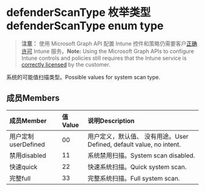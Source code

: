 # <a name="defenderscantype-enum-type"></a><span data-ttu-id="bfd67-101">defenderScanType 枚举类型</span><span class="sxs-lookup"><span data-stu-id="bfd67-101">defenderScanType enum type</span></span>

> <span data-ttu-id="bfd67-102">**注意：** 使用 Microsoft Graph API 配置 Intune 控件和策略仍需要客户[正确许可](https://go.microsoft.com/fwlink/?linkid=839381) Intune 服务。</span><span class="sxs-lookup"><span data-stu-id="bfd67-102">**Note:** Using the Microsoft Graph APIs to configure Intune controls and policies still requires that the Intune service is [correctly licensed](https://go.microsoft.com/fwlink/?linkid=839381) by the customer.</span></span>

<span data-ttu-id="bfd67-103">系统的可能值扫描类型。</span><span class="sxs-lookup"><span data-stu-id="bfd67-103">Possible values for system scan type.</span></span>
## <a name="members"></a><span data-ttu-id="bfd67-104">成员</span><span class="sxs-lookup"><span data-stu-id="bfd67-104">Members</span></span>
|<span data-ttu-id="bfd67-105">成员</span><span class="sxs-lookup"><span data-stu-id="bfd67-105">Member</span></span>|<span data-ttu-id="bfd67-106">值</span><span class="sxs-lookup"><span data-stu-id="bfd67-106">Value</span></span>|<span data-ttu-id="bfd67-107">说明</span><span class="sxs-lookup"><span data-stu-id="bfd67-107">Description</span></span>|
|:---|:---|:---|
|<span data-ttu-id="bfd67-108">用户定制</span><span class="sxs-lookup"><span data-stu-id="bfd67-108">userDefined</span></span>|<span data-ttu-id="bfd67-109">0</span><span class="sxs-lookup"><span data-stu-id="bfd67-109">0</span></span>|<span data-ttu-id="bfd67-110">用户定义，默认值、 没有用途。</span><span class="sxs-lookup"><span data-stu-id="bfd67-110">User Defined, default value, no intent.</span></span>|
|<span data-ttu-id="bfd67-111">禁用</span><span class="sxs-lookup"><span data-stu-id="bfd67-111">disabled</span></span>|<span data-ttu-id="bfd67-112">1</span><span class="sxs-lookup"><span data-stu-id="bfd67-112">1</span></span>|<span data-ttu-id="bfd67-113">系统禁用扫描。</span><span class="sxs-lookup"><span data-stu-id="bfd67-113">System scan disabled.</span></span>|
|<span data-ttu-id="bfd67-114">快速</span><span class="sxs-lookup"><span data-stu-id="bfd67-114">quick</span></span>|<span data-ttu-id="bfd67-115">2</span><span class="sxs-lookup"><span data-stu-id="bfd67-115">2</span></span>|<span data-ttu-id="bfd67-116">快速系统扫描。</span><span class="sxs-lookup"><span data-stu-id="bfd67-116">Quick system scan.</span></span>|
|<span data-ttu-id="bfd67-117">完整</span><span class="sxs-lookup"><span data-stu-id="bfd67-117">full</span></span>|<span data-ttu-id="bfd67-118">3</span><span class="sxs-lookup"><span data-stu-id="bfd67-118">3</span></span>|<span data-ttu-id="bfd67-119">完整系统扫描。</span><span class="sxs-lookup"><span data-stu-id="bfd67-119">Full system scan.</span></span>|



